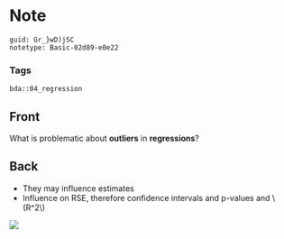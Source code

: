 # Note
```
guid: Gr_}wD)jSC
notetype: Basic-02d89-e0e22
```

### Tags
```
bda::04_regression
```

## Front
What is problematic about <b>outliers</b> in <b>regressions</b>?

## Back
<ul>
  <li>They may influence estimates
  <li>Influence on RSE, therefore confidence intervals and p-values
  and \(R^2\)
</ul><img src="paste-b20f7c26f55d928d7187b091916a8dbd31ad9a13.jpg">
